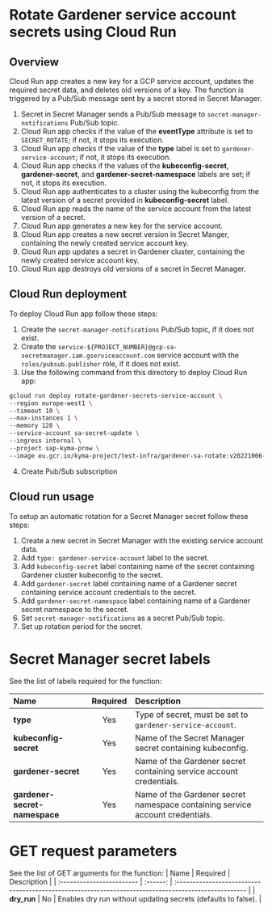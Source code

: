 # Rotate Gardener service account secrets using Cloud Run

## Overview

Cloud Run app creates a new key for a GCP service account, updates the required secret data, and deletes old versions of a key. The function is triggered by a Pub/Sub message sent by a secret stored in Secret Manager.

1. Secret in Secret Manager sends a Pub/Sub message to `secret-manager-notifications` Pub/Sub topic.
2. Cloud Run app checks if the value of the **eventType** attribute is set to `SECRET_ROTATE`; if not, it stops its execution.
3. Cloud Run app checks if the value of the **type** label is set to `gardener-service-account`; if not, it stops its execution.
4. Cloud Run app checks if the values of the **kubeconfig-secret**, **gardener-secret**, and **gardener-secret-namespace** labels are set; if not, it stops its execution.
5. Cloud Run app authenticates to a cluster using the kubeconfig from the latest version of a secret provided in **kubeconfig-secret** label.
6. Cloud Run app reads the name of the service account from the latest version of a secret.
7. Cloud Run app generates a new key for the service account.
8. Cloud Run app creates a new secret version in Secret Manger, containing the newly created service account key.
9. Cloud Run app updates a secret in Gardener cluster, containing the newly created service account key.
10. Cloud Run app destroys old versions of a secret in Secret Manager.

## Cloud Run deployment

To deploy Cloud Run app follow these steps:

1. Create the `secret-manager-notifications` Pub/Sub topic, if it does not exist.
2. Create the `service-${PROJECT_NUMBER}@gcp-sa-secretmanager.iam.gserviceaccount.com` service account with the `roles/pubsub.publisher` role, if it does not exist.
3. Use the following command from this directory to deploy Cloud Run app:
```bash
gcloud run deploy rotate-gardener-secrets-service-account \
--region europe-west1 \
--timeout 10 \
--max-instances 1 \
--memory 128 \
--service-account sa-secret-update \
--ingress internal \
--project sap-kyma-prow \
--image eu.gcr.io/kyma-project/test-infra/gardener-sa-rotate:v20221006-6fd98cfd
```
4. Create Pub/Sub subscription 

## Cloud run usage

To setup an automatic rotation for a Secret Manager secret follow these steps:
1. Create a new secret in Secret Manager with the existing service account data.
2. Add `type: gardener-service-account` label to the secret.
3. Add `kubeconfig-secret` label containing name of the secret containing Gardener cluster kubeconfig to the secret.
4. Add `gardener-secret` label containing name of a Gardener secret containing service account credentials to the secret.
5. Add `gardener-secret-namespace` label containing name of a Gardener secret namespace to the secret.
6. Set `secret-manager-notifications` as a secret Pub/Sub topic.
7. Set up rotation period for the secret.


# Secret Manager secret labels

See the list of labels required for the function:

| Name                      | Required | Description                                                                                          |
| :------------------------ | :------: | :--------------------------------------------------------------------------------------------------- |
| **type** | Yes | Type of secret, must be set to `gardener-service-account`. |
| **kubeconfig-secret** | Yes | Name of the Secret Manager secret containing kubeconfig. |
| **gardener-secret** | Yes | Name of the Gardener secret containing service account credentials. |
| **gardener-secret-namespace** | Yes | Name of the Gardener secret namespace containing service account credentials. |


# GET request parameters

See the list of GET arguments for the function:
| Name                      | Required | Description                                                                                          |
| :------------------------ | :------: | :--------------------------------------------------------------------------------------------------- |
| **dry_run** | No | Enables dry run without updating secrets (defaults to false). |

